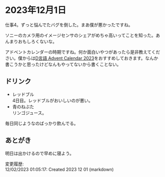 # 2023年12月1日

仕事4。ずっと悩んでたバグを倒した。まあ僕が悪かったですね。

ソニーのカメラ用のイメージセンサのシェアがめちゃ高いってことを知った。あんまりおもしろくないな。

アドベントカレンダーの時期ですね。何か面白いやつがあったら是非教えてください。僕からは[D言語 Advent Calendar 2023](https://qiita.com/advent-calendar/2023/dlang)をおすすめしておきます。なんか書こうかと思ったけどなんもやってないから書くことない。

## ドリンク

- レッドブル  
4日目。レッドブルがおいしいのが悪い。
- 青のねぶた  
リンゴジュース。

毎日同じようなのばっかり飲んでる。

## あとがき

明日は出かけるので早めに寝よう。

変更履歴:  
12/02/2023 01:05:17: Created 2023 12 01 (markdown)  
